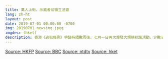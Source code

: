 ```yaml
---
title: 萬人上街，示威者佔領立法會
lang: zh-ht
layout: post
date: 2019-07-01 00:00:00 -0700
img: 20190701_newsimg.jpeg
imgdes: (hket)
description: 香港《逃犯條例》爭議持續數周後，七月一日再次爆發大規模抗議活動。少數示威者當地時間下午衝擊立法會，破壞玻璃幕牆後闖入大樓，示威者晚上近9點完全佔據立法會，破壞一些設施，並掛起殖民時期的旗幟。
---
```


[Source: HKFP](https://www.hongkongfp.com/2019/07/01/breaking-organisers-say-550000-attend-annual-july-1-democracy-march-amid-clashes-rear-legislature/)
[Source: BBC](https://www.bbc.com/zhongwen/trad/chinese-news-48823552)
[Source: ntdtv](https://www.ntdtv.com/b5/2019/07/01/a102612933.html)
[Source: hket](https://topick.hket.com/article/2388895/%E3%80%90%E5%8F%8D%E9%80%81%E4%B8%AD%E3%80%91%E4%B8%83%E4%B8%80%E9%81%8A%E8%A1%8C%E9%AB%98%E9%99%A2%E5%A4%96%E7%8F%BE%E7%AB%8B%E5%A0%B4%E5%88%86%E6%B0%B4%E5%B6%BA%E3%80%80%E5%8F%83%E8%88%87%E8%80%85%EF%BC%9A%E5%92%8C%E7%90%86%E9%9D%9E%E5%8B%87%E6%AD%A6%E6%B4%BE%E7%9B%AE%E6%A8%99%E7%9B%B8%E5%90%8C)